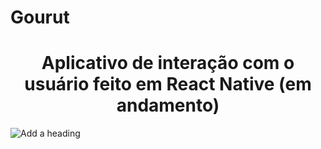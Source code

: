 # Gourut

<h1 align="center">Aplicativo de interação com o usuário feito em React Native (em andamento)</h1>

![Add a heading](https://user-images.githubusercontent.com/62525275/198722450-d8450680-f5de-4855-8205-64cac2340e01.png)

